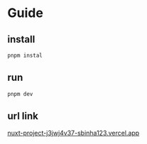 # Guide

## install

```bash
pnpm instal
```

## run

```bash
pnpm dev
```

## url link

[nuxt-project-j3jwj4v37-sbinha123.vercel.app](https://nuxt-project-j3jwj4v37-sbinha123.vercel.app/)
